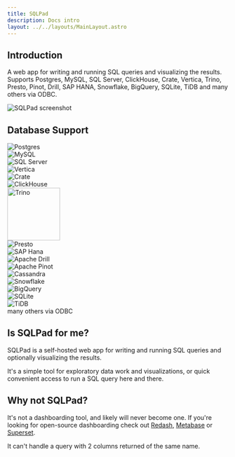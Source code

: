 ```yaml
---
title: SQLPad
description: Docs intro
layout: ../../layouts/MainLayout.astro
---
```


## Introduction

A web app for writing and running SQL queries and visualizing the results. Supports Postgres, MySQL, SQL Server, ClickHouse, Crate, Vertica, Trino, Presto, Pinot, Drill, SAP HANA, Snowflake, BigQuery, SQLite, TiDB and many others via ODBC.

<img class="screenshot" src="https://user-images.githubusercontent.com/303966/99915755-32f78e80-2ccb-11eb-9f74-b18846d6108d.png" alt="SQLPad screenshot" >

## Database Support

<div class="db-images">
  <div class="db-container">
    <img src="/images/logo-postgresql.png" data-origin="/images/logo-postgresql.png" alt="Postgres" >
  </div>
  <div class="db-container">
    <img src="/images/logo-mysql.png" data-origin="/images/logo-mysql.png" alt="MySQL">
  </div>
  <div class="db-container">
    <img src="/images/logo-sql-server.png" data-origin="/images/logo-sql-server.png" alt="SQL Server">
  </div>
  <div class="db-container">
    <img src="/images/logo-vertica.jpg" data-origin="/images/logo-vertica.png" alt="Vertica" >
  </div>
  <div class="db-container">
    <img src="/images/logo-crate.png" data-origin="/images/logo-crate.png" alt="Crate" >
  </div>
  <div class="db-container">
    <img src="/images/logo-clickhouse.png" data-origin="/images/logo-clickhouse.png" alt="ClickHouse" >
  </div>
  <div class="db-container db-container-bg">
    <img src="/images/logo-trino.svg" data-origin="/images/logo-trino.svg" alt="Trino" style="height: 120px;" >
  </div>
  <div class="db-container db-container-bg">
    <img src="/images/logo-presto.png" data-origin="/images/logo-presto.png" alt="Presto" >
  </div>
  <div class="db-container">
    <img src="/images/logo-sap-hana.jpg" data-origin="/images/logo-sap-hana.jpg" alt="SAP Hana" >
  </div>
  <div class="db-container db-container-bg">
    <img src="/images/logo-apachedrill.png" data-origin="/images/logo-apachedrill.png" alt="Apache Drill" >
  </div>
  <div class="db-container">
    <img src="/images/logo-pinot.png" data-origin="/images/logo-pinot.png" alt="Apache Pinot" >
  </div>
  <div class="db-container db-container-bg">
    <img src="/images/logo-cassandra.png" data-origin="/images/logo-cassandra.png" alt="Cassandra" >
  </div>
  <div class="db-container">
    <img src="/images/logo-snowflake.png" data-origin="/images/logo-snowflake.png" alt="Snowflake" >
  </div>
  <div class="db-container">
    <img src="/images/logo-bigquery.png" data-origin="/images/logo-bigquery.png" alt="BigQuery" >
  </div>
  <div class="db-container">
    <img src="/images/logo-sqlite.png" data-origin="/images/logo-sqlite.png" alt="SQLite" >
  </div>
  <div class="db-container">
    <img src="/images/logo-tidb.png" data-origin="/images/logo-tidb.png" alt="TiDB" >
  </div>
  <div class="db-container">many others via ODBC</div>
</div>

## Is SQLPad for me?

SQLPad is a self-hosted web app for writing and running SQL queries and optionally visualizing the results.

It's a simple tool for exploratory data work and visualizations, or quick convenient access to run a SQL query here and there.

## Why not SQLPad?

It's not a dashboarding tool, and likely will never become one. If you're looking for open-source dashboarding check out [Redash](https://redash.io/), [Metabase](https://www.metabase.com/) or [Superset](https://github.com/apache/incubator-superset).

It can't handle a query with 2 columns returned of the same name.
